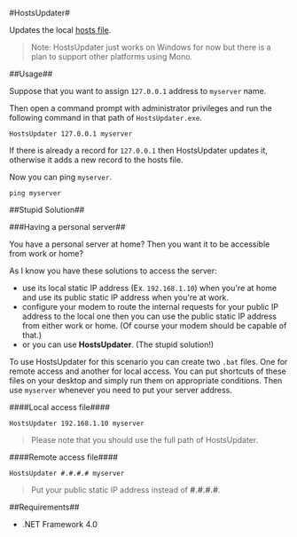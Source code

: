 #HostsUpdater#

Updates the local [hosts file](http://en.wikipedia.org/wiki/Hosts_file).

> Note: HostsUpdater just works on Windows for now but there is a plan to support other platforms using Mono.

##Usage##

Suppose that you want to assign `127.0.0.1` address to `myserver` name.

Then open a command prompt with administrator privileges and run the following command in that path of `HostsUpdater.exe`.

    HostsUpdater 127.0.0.1 myserver

If there is already a record for `127.0.0.1` then HostsUpdater updates it, otherwise it adds a new record to the hosts file.

Now you can ping `myserver`.

    ping myserver

##Stupid Solution##

###Having a personal server##

You have a personal server at home? Then you want it to be accessible from work or home?

As I know you have these solutions to access the server:

- use its local static IP address (Ex. `192.168.1.10`) when you're at home and use its public static IP address when you're at work.
- configure your modem to route the internal requests for your public IP address to the local one then you can use the public static IP address from either work or home. (Of course your modem should be capable of that.)
- or you can use **HostsUpdater**. (The stupid solution!)

To use HostsUpdater for this scenario you can create two `.bat` files. One for remote access and another for local access. You can put shortcuts of these files on your desktop and simply run them on appropriate conditions. Then use `myserver` whenever you need to put your server address.

####Local access file####

    HostsUpdater 192.168.1.10 myserver

> Please note that you should use the full path of HostsUpdater.

####Remote access file####

    HostsUpdater #.#.#.# myserver

> Put your public static IP address instead of **#.#.#.#**.


##Requirements##
- .NET Framework 4.0

